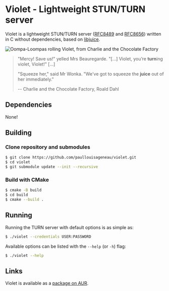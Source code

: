 # Violet - Lightweight STUN/TURN server

Violet is a lightweight STUN/TURN server ([RFC8489](https://tools.ietf.org/html/rfc8489) and [RFC8656](https://tools.ietf.org/html/rfc8656)) written in C without dependencies, based on [libjuice](https://github.com/paullouisageneau/libjuice).

![Oompa-Loompas rolling Violet, from Charlie and the Chocolate Factory](https://github.com/paullouisageneau/violet/blob/master/image.png?raw=true)

> "Mercy! Save us!" yelled Mrs Beauregarde. "[...] Violet, you’re **turn**ing violet, Violet!" [...]
>
> "Squeeze her," said Mr Wonka. "We've got to squeeze the **juice** out of her immediately."
>
> -- Charlie and the Chocolate Factory, Roald Dahl

## Dependencies

None!

## Building

### Clone repository and submodules

```bash
$ git clone https://github.com/paullouisageneau/violet.git
$ cd violet
$ git submodule update --init --recursive
```

### Build with CMake

```bash
$ cmake -B build
$ cd build
$ cmake --build .
```

## Running

Running the TURN server with default options is as simple as:
```bash
$ ./violet --credentials USER:PASSWORD
```

Available options can be listed with the `--help` (or `-h`) flag:
```bash
$ ./violet --help
```

## Links

Violet is available as a [package on AUR](https://aur.archlinux.org/packages/violet/).

